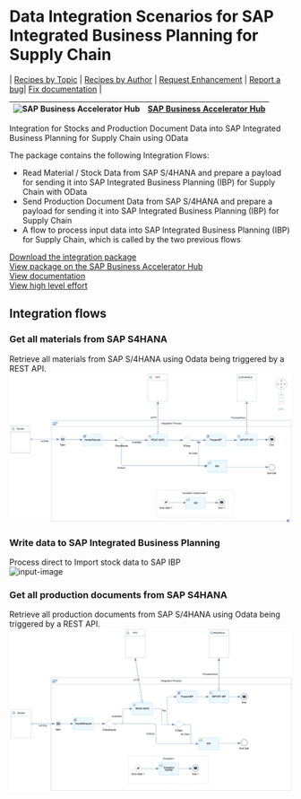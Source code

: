 # Data Integration Scenarios for SAP Integrated Business Planning for Supply Chain 

\| [Recipes by Topic](../../readme.md ) \| [Recipes by Author](../../author.md ) \| [Request Enhancement](https://github.com/SAP-samples/cloud-integration-flow/issues/new?assignees=&labels=Recipe%20Fix,enhancement&template=recipe-request.md&title=Improve%20Data%20Integration%20Scenarios%20for%20SAP%20Integrated%20Business%20Planning%20for%20Supply%20Chain) \| [Report a bug](https://github.com/SAP-samples/cloud-integration-flow/issues/new?assignees=&labels=Recipe%20Fix,bug&template=bug_report.md&title=Issue%20with%20Data%20Integration%20Scenarios%20for%20SAP%20Integrated%20Business%20Planning%20for%20Supply%20Chain)\| [Fix documentation](https://github.com/SAP-samples/cloud-integration-flow/issues/new?assignees=&labels=Recipe%20Fix,documentation&template=bug_report.md&title=Docu%20fix%20Data%20Integration%20Scenarios%20for%20SAP%20Integrated%20Business%20Planning%20for%20Supply%20Chain) \| 

 ![SAP Business Accelerator Hub](https://github.com/SAPAPIBusinessHub.png?size=50 ) | [SAP Business Accelerator Hub](https://api.sap.com/allcommunity) | 
 ----|----| 

Integration for Stocks and Production Document Data into SAP Integrated Business Planning for Supply Chain using OData

<p>The package contains the following Integration Flows:</p>
<ul>
 <li>Read Material / Stock Data from SAP S/4HANA and prepare a payload for sending it into SAP Integrated Business Planning (IBP) for Supply Chain with OData</li>
 <li>Send Production Document Data from SAP S/4HANA and prepare a payload for sending it into SAP Integrated Business Planning (IBP) for Supply Chain&nbsp;</li>
 <li>A flow to process input data into SAP Integrated Business Planning (IBP) for Supply Chain, which is called by the two previous flows</li>
</ul>

[Download the integration package](DataIntegrationScenariosforSAPIntegratedPlanningforSupplyChain.zip)\
[View package on the SAP Business Accelerator Hub](https://api.sap.com/package/DataIntegrationScenariosforSAPIntegratedPlanningforSupplyChain)\
[View documentation](DataIntegrationScenariosforSAPIntegratedPlanningforSupplyChain.pdf)\
[View high level effort](effort.md)
## Integration flows
### Get all materials from SAP S4HANA 
Retrieve all materials from SAP S/4HANA using Odata being triggered by a REST API. \
 ![input-image](Get_all_materials_from_S4.png)
### Write data to SAP Integrated Business Planning 
Process direct to Import stock data to SAP IBP \
 ![input-image](PD_Write_IBP.png)
### Get all production documents from SAP S4HANA 
Retrieve all production documents from SAP S/4HANA using Odata being triggered by a REST API. \
 ![input-image](Get_all_production_documents_from_S4.png)